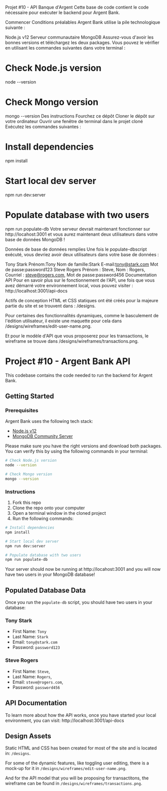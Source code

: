 Projet #10 - API Banque d'Argent
Cette base de code contient le code nécessaire pour exécuter le backend pour Argent Bank.

Commencer
Conditions préalables
Argent Bank utilise la pile technologique suivante :

Node.js v12
Serveur communautaire MongoDB
Assurez-vous d'avoir les bonnes versions et téléchargez les deux packages. Vous pouvez le vérifier en utilisant les commandes suivantes dans votre terminal :

# Check Node.js version
node --version

# Check Mongo version
mongo --version
Des instructions
Fourchez ce dépôt
Cloner le dépôt sur votre ordinateur
Ouvrir une fenêtre de terminal dans le projet cloné
Exécutez les commandes suivantes :
# Install dependencies
npm install

# Start local dev server
npm run dev:server

# Populate database with two users
npm run populate-db
Votre serveur devrait maintenant fonctionner sur http://locahost:3001 et vous aurez maintenant deux utilisateurs dans votre base de données MongoDB !

Données de base de données remplies
Une fois le populate-dbscript exécuté, vous devriez avoir deux utilisateurs dans votre base de données :

Tony Stark
Prénom:Tony
Nom de famille:Stark
E-mail:tony@stark.com
Mot de passe:password123
Steve Rogers
Prénom : Steve,
Nom : Rogers,
Courriel : steve@rogers.com,
Mot de passe:password456
Documentation API
Pour en savoir plus sur le fonctionnement de l'API, une fois que vous avez démarré votre environnement local, vous pouvez visiter : http://localhost:3001/api-docs

Actifs de conception
HTML et CSS statiques ont été créés pour la majeure partie du site et se trouvent dans : /designs.

Pour certaines des fonctionnalités dynamiques, comme le basculement de l'édition utilisateur, il existe une maquette pour cela dans /designs/wireframes/edit-user-name.png.

Et pour le modèle d'API que vous proposerez pour les transactions, le wireframe se trouve dans /designs/wireframes/transactions.png.






# Project #10 - Argent Bank API

This codebase contains the code needed to run the backend for Argent Bank.

## Getting Started

### Prerequisites

Argent Bank uses the following tech stack:

- [Node.js v12](https://nodejs.org/en/)
- [MongoDB Community Server](https://www.mongodb.com/try/download/community)

Please make sure you have the right versions and download both packages. You can verify this by using the following commands in your terminal:

```bash
# Check Node.js version
node --version

# Check Mongo version
mongo --version
```

### Instructions

1. Fork this repo
1. Clone the repo onto your computer
1. Open a terminal window in the cloned project
1. Run the following commands:

```bash
# Install dependencies
npm install

# Start local dev server
npm run dev:server

# Populate database with two users
npm run populate-db
```

Your server should now be running at http://locahost:3001 and you will now have two users in your MongoDB database!

## Populated Database Data

Once you run the `populate-db` script, you should have two users in your database:

### Tony Stark

- First Name: `Tony`
- Last Name: `Stark`
- Email: `tony@stark.com`
- Password: `password123`

### Steve Rogers

- First Name: `Steve`,
- Last Name: `Rogers`,
- Email: `steve@rogers.com`,
- Password: `password456`

## API Documentation

To learn more about how the API works, once you have started your local environment, you can visit: http://localhost:3001/api-docs

## Design Assets

Static HTML and CSS has been created for most of the site and is located in: `/designs`.

For some of the dynamic features, like toggling user editing, there is a mock-up for it in `/designs/wireframes/edit-user-name.png`.

And for the API model that you will be proposing for transactitons, the wireframe can be found in `/designs/wireframes/transactions.png`.
